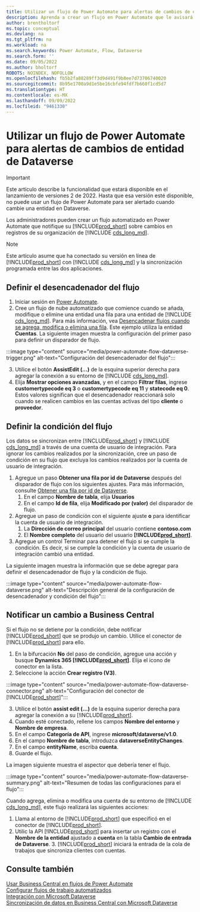 ```yaml
---
title: Utilizar un flujo de Power Automate para alertas de cambios de entidad
description: Aprenda a crear un flujo en Power Automate que le avisará cuando cambie una entidad en el entorno de Dataverse.
author: brentholtorf
ms.topic: conceptual
ms.devlang: na
ms.tgt_pltfrm: na
ms.workload: na
ms.search.keywords: Power Automate, Flow, Dataverse
ms.search.form: ''
ms.date: 09/05/2022
ms.author: bholtorf
ROBOTS: NOINDEX, NOFOLLOW
ms.openlocfilehash: fb5b2fa88289ff3d9d491f9b8ee7d73706740020
ms.sourcegitcommit: 8b95e1700a9d1e5be16cbfe94fdf7b660f1cd5d7
ms.translationtype: HT
ms.contentlocale: es-MX
ms.lasthandoff: 09/09/2022
ms.locfileid: "9461330"
---
```

# <a name="use-a-power-automate-flow-for-alerts-to-dataverse-entity-changes"></a>Utilizar un flujo de Power Automate para alertas de cambios de entidad de Dataverse

> [!IMPORTANT]
> Este artículo describe la funcionalidad que estará disponible en el lanzamiento de versiones 2 de 2022. Hasta que esa versión esté disponible, no puede usar un flujo de Power Automate para ser alertado cuando cambie una entidad en Dataverse.

Los administradores pueden crear un flujo automatizado en Power Automate que notifique su [!INCLUDE[prod_short](includes/prod_short.md)] sobre cambios en registros de su organización de [!INCLUDE [cds_long_md](includes/cds_long_md.md)].

> [!NOTE]
> Este artículo asume que ha conectado su versión en línea de [!INCLUDE[prod_short](includes/prod_short.md)] con [!INCLUDE [cds_long_md](includes/cds_long_md.md)] y la sincronización programada entre las dos aplicaciones.

## <a name="define-the-flow-trigger"></a>Definir el desencadenador del flujo

1. Iniciar sesión en [Power Automate](https://flow.microsoft.com).
2. Cree un flujo de nube automatizado que comience cuando se añada, modifique o elimine una entidad una fila para una entidad de [!INCLUDE [cds_long_md](includes/cds_long_md.md)]. Para más información, vea [Desencadenar flujos cuando se agrega, modifica o elimina una fila](/power-automate/dataverse/create-update-delete-trigger). Este ejemplo utiliza la entidad **Cuentas**. La siguiente imagen muestra la configuración del primer paso para definir un disparador de flujo.

:::image type="content" source="media/power-automate-flow-dataverse-trigger.png" alt-text="Configuración del desencadenador del flujo":::

3. Utilice el botón **AssistEdit (...)** de la esquina superior derecha para agregar la conexión a su entorno de [!INCLUDE [cds_long_md](includes/cds_long_md.md)].
4. Elija **Mostrar opciones avanzadas**, y en el campo **Filtrar filas**, ingrese **customertypecode eq 3** o **customertypecode eq 11** y **statecode eq 0**. Estos valores significan que el desencadenador reaccionará solo cuando se realicen cambios en las cuentas activas del tipo **cliente** o **proveedor**.

## <a name="define-the-flow-condition"></a>Definir la condición del flujo

Los datos se sincronizan entre [!INCLUDE[prod_short](includes/prod_short.md)] y [!INCLUDE [cds_long_md](includes/cds_long_md.md)] a través de una cuenta de usuario de integración. Para ignorar los cambios realizados por la sincronización, cree un paso de condición en su flujo que excluya los cambios realizados por la cuenta de usuario de integración.  

1. Agregue un paso **Obtener una fila por id de Dataverse** después del disparador de flujo con los siguientes ajustes. Para más información, consulte [Obtener una fila por id de Dataverse](/power-automate/dataverse/get-row-id).
    1. En el campo **Nombre de tabla**, elija **Usuarios**
    2. En el campo **Id de fila**, elija **Modificado por (valor)** del disparador de flujo.  
2. Agregue un paso de condición con el siguiente ajuste **o** para identificar la cuenta de usuario de integración.
    1. La **Dirección de correo principal** del usuario contiene **contoso.com** 
    2. El **Nombre completo** del usuario del usuario **[!INCLUDE[prod_short](includes/prod_short.md)]**. 
3. Agregue un control Terminar para detener el flujo si se cumple la condición. Es decir, si se cumple la condición y la cuenta de usuario de integración cambió una entidad.

La siguiente imagen muestra la información que se debe agregar para definir el desencadenador de flujo y la condición de flujo.

:::image type="content" source="media/power-automate-flow-dataverse.png" alt-text="Descripción general de la configuración de desencadenador y condición del flujo":::

## <a name="notify-business-central-about-a-change"></a>Notificar un cambio a Business Central

Si el flujo no se detiene por la condición, debe notificar [!INCLUDE[prod_short](includes/prod_short.md)] que se produjo un cambio. Utilice el conector de [!INCLUDE[prod_short](includes/prod_short.md)] para ello.

1. En la bifurcación **No** del paso de condición, agregue una acción y busque **Dynamics 365 [!INCLUDE[prod_short](includes/prod_short.md)]**. Elija el icono de conector en la lista. 
2. Seleccione la acción **Crear registro (V3)**.

:::image type="content" source="media/power-automate-flow-dataverse-connector.png" alt-text="Configuración del conector de [!INCLUDE[prod_short](includes/prod_short.md)]":::

3. Utilice el botón **assist edit (...)** de la esquina superior derecha para agregar la conexión a su [!INCLUDE[prod_short](includes/prod_short.md)].
4. Cuando esté conectado, rellene los campos **Nombre del entorno** y **Nombre de empresa**.
5. En el campo **Categoría de API**, ingrese **microsoft/dataverse/v1.0**.
6. En el campo **Nombre de tabla**, introduzca **dataverseEntityChanges**.
7. En el campo **entityName**, escriba **cuenta**.
8. Guarde el flujo.

La imagen siguiente muestra el aspector que debería tener el flujo.

:::image type="content" source="media/power-automate-flow-dataverse-summary.png" alt-text="Resumen de todas las configuraciones para el flujo":::

Cuando agrega, elimina o modifica una cuenta de su entorno de [!INCLUDE [cds_long_md](includes/cds_long_md.md)], este flujo realizará las siguientes acciones:

1. Llama al entorno de [!INCLUDE[prod_short](includes/prod_short.md)] que especificó en el conector de [!INCLUDE[prod_short](includes/prod_short.md)]. 
2. Utilic la API [!INCLUDE[prod_short](includes/prod_short.md)] para insertar un registro con el **Nombre de la entidad** ajustado a **cuenta** en la tabla **Cambio de entrada de Dataverse**. 3. [!INCLUDE[prod_short](includes/prod_short.md)] iniciará la entrada de la cola de trabajos que sincroniza clientes con cuentas.

## <a name="see-also"></a>Consulte también

[Usar Business Central en flujos de Power Automate](across-how-use-financials-data-source-flow.md)  
[Configurar flujos de trabajo automatizados](/business-central/dev-itpro/powerplatform/automate-workflows)  
[Integración con Microsoft Dataverse](admin-common-data-service.md)  
[Sincronización de datos en Business Central con Microsoft Dataverse](admin-synchronizing-business-central-and-sales.md)  
